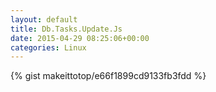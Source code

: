 ```yaml
---
layout: default                                                                                                              
title: Db.Tasks.Update.Js                                                                                                                       
date: 2015-04-29 08:25:06+00:00                                                                                                                        
categories: Linux                                                                                                                
---                                                                                                                              
```


{% gist makeittotop/e66f1899cd9133fb3fdd %}                                                                                                           

